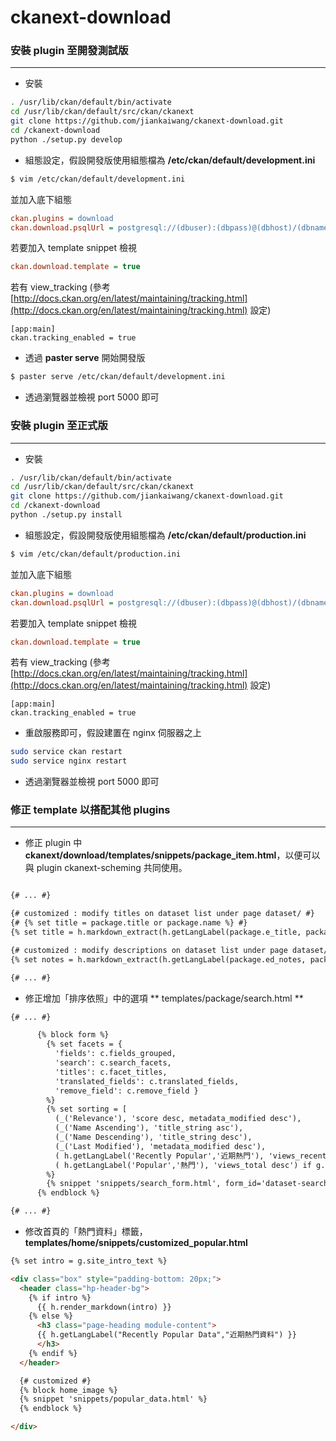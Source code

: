 # ckanext-download

<script type="text/javascript" src="../js/general.js"></script>

### 安裝 plugin 至開發測試版
---

* 安裝

```bash
. /usr/lib/ckan/default/bin/activate
cd /usr/lib/ckan/default/src/ckan/ckanext
git clone https://github.com/jiankaiwang/ckanext-download.git
cd /ckanext-download
python ./setup.py develop
```

* 組態設定，假設開發版使用組態檔為 **/etc/ckan/default/development.ini**

```bash
$ vim /etc/ckan/default/development.ini
```

並加入底下組態

```ini
ckan.plugins = download
ckan.download.psqlUrl = postgresql://(dbuser):(dbpass)@(dbhost)/(dbname)
```

若要加入 template snippet 檢視

```ini
ckan.download.template = true
```

若有 view_tracking (參考 [http://docs.ckan.org/en/latest/maintaining/tracking.html](http://docs.ckan.org/en/latest/maintaining/tracking.html) 設定)

```
[app:main]
ckan.tracking_enabled = true
```

* 透過 **paster serve** 開始開發版

```bash
$ paster serve /etc/ckan/default/development.ini
```

* 透過瀏覽器並檢視 port 5000 即可

### 安裝 plugin 至正式版
---

* 安裝

```bash
. /usr/lib/ckan/default/bin/activate
cd /usr/lib/ckan/default/src/ckan/ckanext
git clone https://github.com/jiankaiwang/ckanext-download.git
cd /ckanext-download
python ./setup.py install
```

* 組態設定，假設開發版使用組態檔為 **/etc/ckan/default/production.ini**

```bash
$ vim /etc/ckan/default/production.ini
```

並加入底下組態

```ini
ckan.plugins = download
ckan.download.psqlUrl = postgresql://(dbuser):(dbpass)@(dbhost)/(dbname)
```

若要加入 template snippet 檢視

```ini
ckan.download.template = true
```

若有 view_tracking (參考 [http://docs.ckan.org/en/latest/maintaining/tracking.html](http://docs.ckan.org/en/latest/maintaining/tracking.html) 設定)

```
[app:main]
ckan.tracking_enabled = true
```

* 重啟服務即可，假設建置在 nginx 伺服器之上

```bash
sudo service ckan restart
sudo service nginx restart
```

* 透過瀏覽器並檢視 port 5000 即可

### 修正 template 以搭配其他 plugins
---

* 修正 plugin 中 **ckanext/download/templates/snippets/package_item.html**，以便可以與 plugin ckanext-scheming 共同使用。

```html

{# ... #}

{# customized : modify titles on dataset list under page dataset/ #}
{# {% set title = package.title or package.name %} #}
{% set title = h.markdown_extract(h.getLangLabel(package.e_title, package.c_title), extract_length=80) %}

{# customized : modify descriptions on dataset list under page dataset/ #}
{% set notes = h.markdown_extract(h.getLangLabel(package.ed_notes, package.cd_notes), extract_length=100) %}

{# ... #}

```

* 修正增加「排序依照」中的選項 ** templates/package/search.html **

```html
{# ... #}

      {% block form %}
        {% set facets = {
          'fields': c.fields_grouped,
          'search': c.search_facets,
          'titles': c.facet_titles,
          'translated_fields': c.translated_fields,
          'remove_field': c.remove_field }
        %}
        {% set sorting = [
          (_('Relevance'), 'score desc, metadata_modified desc'),
          (_('Name Ascending'), 'title_string asc'),
          (_('Name Descending'), 'title_string desc'),
          (_('Last Modified'), 'metadata_modified desc'),
          ( h.getLangLabel('Recently Popular','近期熱門'), 'views_recent desc') if g.tracking_enabled else (false, false),
          ( h.getLangLabel('Popular','熱門'), 'views_total desc') if g.tracking_enabled else (false, false) ]
        %}
        {% snippet 'snippets/search_form.html', form_id='dataset-search-form', type='dataset', query=c.q, sorting=sorting, sorting_selected=c.sort_by_selected, count=c.page.item_count, facets=facets, show_empty=request.params, error=c.query_error, fields=c.fields %}
      {% endblock %}

{# ... #}
```

* 修改首頁的「熱門資料」標籤，**templates/home/snippets/customized_popular.html**

```html
{% set intro = g.site_intro_text %}

<div class="box" style="padding-bottom: 20px;">
  <header class="hp-header-bg">
    {% if intro %}
      {{ h.render_markdown(intro) }}
    {% else %}
      <h3 class="page-heading module-content">
      {{ h.getLangLabel("Recently Popular Data","近期熱門資料") }}
      </h3>
    {% endif %}
  </header>

  {# customized #}
  {% block home_image %}
  {% snippet 'snippets/popular_data.html' %}
  {% endblock %}

</div>
```


